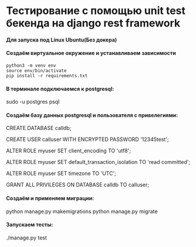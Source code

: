 # Тестирование с помощью unit test бекенда на django rest framework
#### Для запуска под Linux Ubuntu(Без докера)
#### Создаём виртуальное окружение и устанавливаем зависимости 
    python3 -m venv env
    source env/bin/activate
    pip install -r requirements.txt
#### В терминале подключаемся к postgresql:
  sudo -u postgres psql
#### Создаём базу данных postgresql и пользователя с привелегиями:
  CREATE DATABASE calldb;
  
  CREATE USER calluser WITH ENCRYPTED PASSWORD '12345test';
  
  ALTER ROLE myuser SET client_encoding TO 'utf8';
  
  ALTER ROLE myuser SET default_transaction_isolation TO 'read committed';
  
  ALTER ROLE myuser SET timezone TO 'UTC';
  
  GRANT ALL PRIVILEGES ON DATABASE calldb TO calluser;
  
#### Создаём и применяем миграции:
  python manage.py makemigrations
  python manage.py migrate
#### Запускаем тесты:
  ./manage.py test
